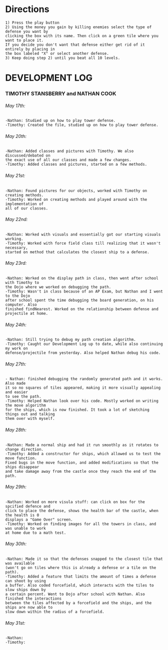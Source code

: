 # Directions
	1) Press the play button
	2) Using the money you gain by killing enemies select the type of defense you want by 
	clicking the box with its name. Then click on a green tile where you want to place it.
	If you decide you don't want that defense either get rid of it entirely by placing in 
	the box labeled "X" or select another defense.
	3) Keep doing step 2) until you beat all 10 levels. 
	
# DEVELOPMENT LOG
### TIMOTHY STANSBERRY and NATHAN COOK


###### May 17th:
	-Nathan: Studied up on how to play tower defense.
	-Timothy: Created the file, studied up on how to play tower defense.

###### May 20th:	
	-Nathan: Added classes and pictures with Timothy. We also discussed/debated on 
	the exact use of all our classes and made a few changes.
	-Timothy: Added classes and pictures, started on a few methods.

###### May 21st:
	-Nathan: Found pictures for our objects, worked with Timothy on creating methods.
	-Timothy: Worked on creating methods and played around with the implementation of 
	all of our classes.

###### May 22nd:
	-Nathan: Worked with visuals and essentially got our starting visuals working.
	-Timothy: Worked with force field class till realizing that it wasn't necessary, 
	started on method that calculates the closest ship to a defense.

###### May 23rd:
	-Nathan: Worked on the display path in class, then went after school with Timothy to 
	the Dojo where we worked on debugging the path. 
	-Timothy: Wasn't in class because of an AP Exam, but Nathan and I went to the Dojo 
	after school spent the time debugging the board generation, on his computer. Also 
	finished findNearest. Worked on the relationship between defense and projectile at home.

###### May 24th:
	-Nathan: Still trying to debug my path creation algorithm. 
	-Timothy: Caught our Development Log up to date, while also continuing my work on 
	defense/projectile from yesterday. Also helped Nathan debug his code. 


###### May 27th:
	- Nathan: finished debugging the randomly generated path and it works.  Also made 
	it so no squares of tiles appeared, making it more visually appealing and easier 
	to see the path.
	-Timothy: Helped Nathan look over his code. Mostly worked on writing the move algorithm 
	for the ships, which is now finished. It took a lot of sketching things out and talking 
	them over with myself. 

###### May 28th: 
	-Nathan: Made a normal ship and had it run smoothly as it rotates to change direction.
	-Timothy: Added a constructor for ships, which allowed us to test the move function. 
	Fixed bugs in the move function, and added modifications so that the ships disappear 
	and take damage away from the castle once they reach the end of the path.

###### May 29th:
	-Nathan: Worked on more visula stuff: can click on box for the spcified defence and 
	click to place the defense, shows the health bar of the castle, when the health is 0 
	displays a "Game Over" screen.
	-Timothy: Worked on finding images for all the towers in class, and was unable to work 
	at home due to a math test.

###### May 30th:
	-Nathan: Made it so that the defenses snapped to the closest tile that was available 
	(won't go on tiles where this is already a defense or a tile on the path).
	-Timothy: Added a feature that limits the amount of times a defense can shoot by using 
	a buffer. Also coded forcefield, which interacts with the tiles to slow ships down by 
	a certain percent. Went to Dojo after school with Nathan. Also finished the interactions 
	between the tiles affected by a forcefield and the ships, and the ships are now able to 
	slow down within the radius of a forcefield.
	
###### May 31st: 
	-Nathan:
	-Timothy:

